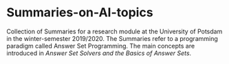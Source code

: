 # Summaries-on-AI-topics
Collection of Summaries for a research module at the University of Potsdam in the winter-semester 2019/2020.
The Summaries refer to a programming paradigm called Answer Set Programming. The main concepts are introduced in *Answer Set Solvers and the Basics of Answer Sets*.
